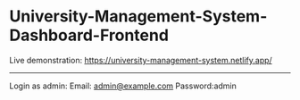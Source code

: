 # University-Management-System-Dashboard-Frontend

Live demonstration: https://university-management-system.netlify.app/

-------------------------
Login as admin:
Email: admin@example.com
Password:admin
